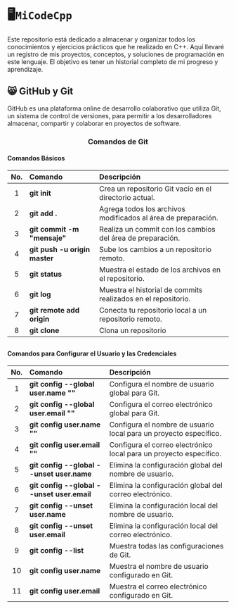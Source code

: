 # 🖥️`MiCodeCpp`
Este repositorio está dedicado a almacenar y organizar todos los conocimientos y ejercicios prácticos que he realizado en C++. Aquí llevaré un registro de mis proyectos, conceptos, y soluciones de programación en este lenguaje. El objetivo es tener un historial completo de mi progreso y aprendizaje.

## 😸 GitHub y Git
GitHub es una plataforma online de desarrollo colaborativo que utiliza Git, un sistema de control de versiones, para permitir a los desarrolladores almacenar, compartir y colaborar en proyectos de software.

<h3 align="center">Comandos de Git</h3>

#### Comandos Básicos
| No. | Comando                                            | Descripción |
|:---:|:---------------------------------------------------|:-----------|
| 1   | **git init**                                       | Crea un repositorio Git vacío en el directorio actual. |
| 2   | **git add .**                                      | Agrega todos los archivos modificados al área de preparación. |
| 3   | **git commit -m "mensaje"**                        | Realiza un commit con los cambios del área de preparación. |
| 4   | **git push -u origin master**                      | Sube los cambios a un repositorio remoto. |
| 5   | **git status**                                     | Muestra el estado de los archivos en el repositorio. |
| 6   | **git log**                                        | Muestra el historial de commits realizados en el repositorio. |
| 7   | **git remote add origin <url>**                    | Conecta tu repositorio local a un repositorio remoto. |
| 8   |  **git clone <URL>**                               | Clona un repositorio

##
##
#### Comandos para Configurar el Usuario y las Credenciales
| No. | Comando                                                | Descripción |
|:---:|:-------------------------------------------------------|:------------|
| 1   | **git config --global user.name ""**                    | Configura el nombre de usuario global para Git. |
| 2   | **git config --global user.email ""**                   | Configura el correo electrónico global para Git. |
| 3   | **git config user.name ""**                             | Configura el nombre de usuario local para un proyecto específico. |
| 4   | **git config user.email ""**                            | Configura el correo electrónico local para un proyecto específico. |
| 5   | **git config --global --unset user.name**               | Elimina la configuración global del nombre de usuario. |
| 6   | **git config --global --unset user.email**              | Elimina la configuración global del correo electrónico. |
| 7   | **git config --unset user.name**                        | Elimina la configuración local del nombre de usuario. |
| 8   | **git config --unset user.email**                       | Elimina la configuración local del correo electrónico. |
| 9   | **git config --list**                                   | Muestra todas las configuraciones de Git. |
| 10  | **git config user.name**                                | Muestra el nombre de usuario configurado en Git. |
| 11  | **git config user.email**                               | Muestra el correo electrónico configurado en Git. |
